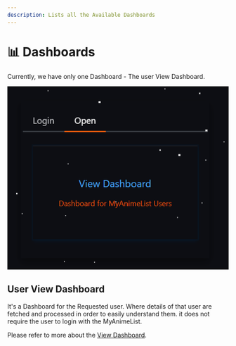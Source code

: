 ```yaml
---
description: Lists all the Available Dashboards
---
```


# 📊 Dashboards

Currently, we have only one Dashboard - The user View Dashboard.

![A picture of Open Tab - Enabled](<../.gitbook/assets/image (6).png>)

## User View Dashboard

It's a Dashboard for the Requested user. Where details of that user are fetched and processed in order to easily understand them. it does not require the user to login with the MyAnimeList.

Please refer to more about the [View Dashboard](../user-view-dashboard/introduction.md).
